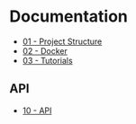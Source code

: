 # Documentation

- [01 - Project Structure](./01_Project_structure.md)
- [02 - Docker](./02_Docker.md)
- [03 - Tutorials](./03_Tutorials.md)

## API
- [10 - API](./API/API.md)